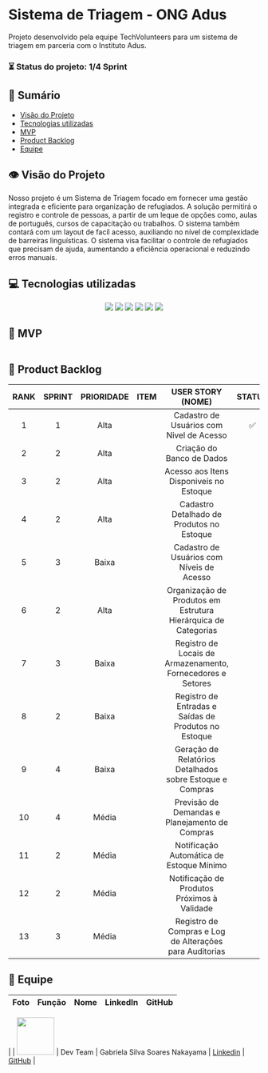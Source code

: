 # Sistema de Triagem - ONG Adus

<p>Projeto desenvolvido pela equipe TechVolunteers para um sistema de triagem em parceria com o Instituto Adus.<p>





###  ⏳ Status do projeto: 1/4 Sprint 
    

## 📑 Sumário
- [Visão do Projeto](#visao-do-projeto)
- [Tecnologias utilizadas](#tecnologias)
- [MVP](#mvp)
- [Product Backlog](#backlog)
- [Equipe](#equipe)

## 👁 Visão do Projeto <a name="visao-do-projeto"></a>
<p>Nosso projeto é um Sistema de Triagem focado em fornecer uma gestão integrada e eficiente para organização de refugiados. A solução permitirá o registro e controle de pessoas, a partir de um leque de opções como, aulas de português, cursos de capacitação ou trabalhos. O sistema também contará com um layout de facíl acesso, auxiliando no nível de complexidade de barreiras linguísticas. O sistema visa facilitar o controle de refugiados que precisam de ajuda, aumentando a eficiência operacional e reduzindo erros manuais.</p> 

## 💻 Tecnologias utilizadas <a name="tecnologias"></a>
<div align="center">
<img src="https://img.shields.io/badge/Discord-7289DA?style=for-the-badge&logo=discord&logoColor=black&color=2271B3">
<img src="https://img.shields.io/badge/Figma-F24E1E?style=for-the-badge&logo=figma&logoColor=black&color=2271B3">
<img src="https://img.shields.io/badge/GitHub-100000?style=for-the-badge&logo=github&logoColor=black&color=2271B3">
<img src="https://img.shields.io/badge/Trello-100000?style=for-the-badge&logo=trello&logoColor=black&color=2271B3">
<img src="https://img.shields.io/badge/Canva-239120?&style=for-the-badge&logo=canva&logoColor=black&color=2271B3">
<img src="https://img.shields.io/badge/HTML-239120?&style=for-the-badge&logo=html5&logoColor=black&color=2271B3">


</div>

## 📌 MVP <a name="mvp"><a>
<img src="">

## 📜 Product Backlog <a name="backlog"><a>

| RANK | SPRINT | PRIORIDADE | ITEM | USER STORY (NOME) | STATUS |
| :---: | :----: | :---: | :---: | :----------------------------: | :----: |
| 1   |   1    |   Alta  |   |Cadastro de Usuários com Nivel de Acesso|✅ |
| 2   |   2    |   Alta  |   |Criação do Banco de Dados| |
| 3   |   2    |   Alta  |   |Acesso aos Itens Disponiveis no Estoque|
| 4   |   2    |   Alta  |   |Cadastro Detalhado de Produtos no Estoque|       |
|  5  |   3    |   Baixa |   |Cadastro de Usuários com Níveis de Acesso|       |
|  6  |   2    |   Alta  |   |Organização de Produtos em Estrutura Hierárquica de Categorias|       |
|  7  |   3    |   Baixa |   |Registro de Locais de Armazenamento, Fornecedores e Setores|       |
|  8  |   2    |   Baixa |   |Registro de Entradas e Saídas de Produtos no Estoque|       |
|  9  |   4    |   Baixa |   |Geração de Relatórios Detalhados sobre Estoque e Compras|       |
|  10  |   4    |   Média |   |Previsão de Demandas e Planejamento de Compras|       |
|  11  |   2    |   Média |   |Notificação Automática de Estoque Mínimo|       |
|  12 |   2    |   Média |   |Notificação de Produtos Próximos à Validade|       |
|  13 |   3    |   Média |   |Registro de Compras e Log de Alterações para Auditorias|       |


## 👥 Equipe <a name="equipe"><a>
|  Foto        |     Função    |           Nome            |                            LinkedIn                            |                      GitHub                       |
| :----: | :-----------: | :-----------------------: | :------------------------------------------------------------: | :-----------------------------------------------: |
| 
| <img src="https://avatars.githubusercontent.com/u/103001139?v=4" width="75px"> | Dev Team  | Gabriela Silva Soares Nakayama | [Linkedin](https://www.linkedin.com/in/gabriela-nakayama-3397a0122/)  | [GitHub](https://github.com/DuuhZero)           |


